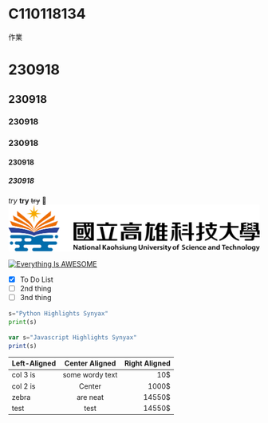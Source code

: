 # C110118134
作業
# 230918
## 230918
### 230918
### 230918
#### 230918
##### 230918
*try*
**try**
~~try~~
:melting_face:
![NKUST](nkust.png "高科大")

[![Everything Is AWESOME](https://img.youtube.com/vi/StTqXEQ2l-Y/0.jpg)](https://www.youtube.com/watch?v=StTqXEQ2l-Y "Everything Is AWESOME")


 - [x] To Do List
 - [ ] 2nd thing
 - [ ] 3nd thing

```python
s="Python Highlights Synyax"
print(s)
```
```js
var s="Javascript Highlights Synyax"
print(s)
```

|Left-Aligned|Center Aligned|Right Aligned|
|:-----------|:--------------:|----:|
|col 3 is    |some wordy text|10$|
|col 2 is    |Center|1000$|
|zebra      |are neat|14550$|
|test      |test|14550$|
